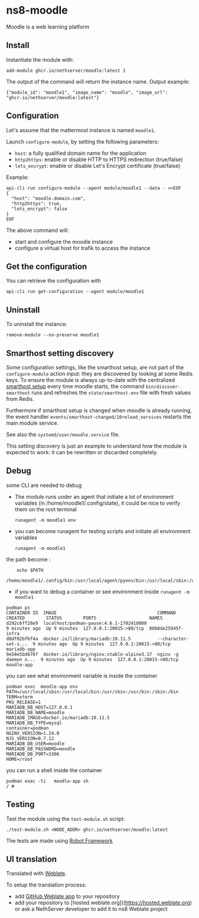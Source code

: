 # ns8-moodle

Moodle is a web learning platform

## Install

Instantiate the module with:

    add-module ghcr.io/nethserver/moodle:latest 1

The output of the command will return the instance name.
Output example:

    {"module_id": "moodle1", "image_name": "moodle", "image_url": "ghcr.io/nethserver/moodle:latest"}

## Configuration

Let's assume that the mattermost instance is named `moodle1`.

Launch `configure-module`, by setting the following parameters:
- `host`: a fully qualified domain name for the application
- `http2https`: enable or disable HTTP to HTTPS redirection (true/false)
- `lets_encrypt`: enable or disable Let's Encrypt certificate (true/false)


Example:

```
api-cli run configure-module --agent module/moodle1 --data - <<EOF
{
  "host": "moodle.domain.com",
  "http2https": true,
  "lets_encrypt": false
}
EOF
```

The above command will:
- start and configure the moodle instance
- configure a virtual host for trafik to access the instance

## Get the configuration
You can retrieve the configuration with

```
api-cli run get-configuration --agent module/moodle1
```

## Uninstall

To uninstall the instance:

    remove-module --no-preserve moodle1

## Smarthost setting discovery

Some configuration settings, like the smarthost setup, are not part of the
`configure-module` action input: they are discovered by looking at some
Redis keys.  To ensure the module is always up-to-date with the
centralized [smarthost
setup](https://nethserver.github.io/ns8-core/core/smarthost/) every time
moodle starts, the command `bin/discover-smarthost` runs and refreshes
the `state/smarthost.env` file with fresh values from Redis.

Furthermore if smarthost setup is changed when moodle is already
running, the event handler `events/smarthost-changed/10reload_services`
restarts the main module service.

See also the `systemd/user/moodle.service` file.

This setting discovery is just an example to understand how the module is
expected to work: it can be rewritten or discarded completely.

## Debug

some CLI are needed to debug

- The module runs under an agent that initiate a lot of environment variables (in /home/moodle1/.config/state), it could be nice to verify them
on the root terminal

    `runagent -m moodle1 env`

- you can become runagent for testing scripts and initiate all environment variables
  
    `runagent -m moodle1`

 the path become : 
```
    echo $PATH
    /home/moodle1/.config/bin:/usr/local/agent/pyenv/bin:/usr/local/sbin:/usr/local/bin:/usr/sbin:/usr/bin:/usr/
```

- if you want to debug a container or see environment inside
 `runagent -m moodle1`
 ```
podman ps
CONTAINER ID  IMAGE                                      COMMAND               CREATED        STATUS        PORTS                    NAMES
d292c6ff28e9  localhost/podman-pause:4.6.1-1702418000                          9 minutes ago  Up 9 minutes  127.0.0.1:20015->80/tcp  80b8de25945f-infra
d8df02bf6f4a  docker.io/library/mariadb:10.11.5          --character-set-s...  9 minutes ago  Up 9 minutes  127.0.0.1:20015->80/tcp  mariadb-app
9e58e5bd676f  docker.io/library/nginx:stable-alpine3.17  nginx -g daemon o...  9 minutes ago  Up 9 minutes  127.0.0.1:20015->80/tcp  moodle-app
```

you can see what environment variable is inside the container
```
podman exec  moodle-app env
PATH=/usr/local/sbin:/usr/local/bin:/usr/sbin:/usr/bin:/sbin:/bin
TERM=xterm
PKG_RELEASE=1
MARIADB_DB_HOST=127.0.0.1
MARIADB_DB_NAME=moodle
MARIADB_IMAGE=docker.io/mariadb:10.11.5
MARIADB_DB_TYPE=mysql
container=podman
NGINX_VERSION=1.24.0
NJS_VERSION=0.7.12
MARIADB_DB_USER=moodle
MARIADB_DB_PASSWORD=moodle
MARIADB_DB_PORT=3306
HOME=/root
```

you can run a shell inside the container

```
podman exec -ti   moodle-app sh
/ # 
```
## Testing

Test the module using the `test-module.sh` script:


    ./test-module.sh <NODE_ADDR> ghcr.io/nethserver/moodle:latest

The tests are made using [Robot Framework](https://robotframework.org/)

## UI translation

Translated with [Weblate](https://hosted.weblate.org/projects/ns8/).

To setup the translation process:

- add [GitHub Weblate app](https://docs.weblate.org/en/latest/admin/continuous.html#github-setup) to your repository
- add your repository to [hosted.weblate.org]((https://hosted.weblate.org) or ask a NethServer developer to add it to ns8 Weblate project
